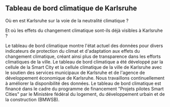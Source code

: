 ## Tableau de bord climatique de Karlsruhe

Où en est Karlsruhe sur la voie de la neutralité climatique ? 

Et où les effets du changement climatique sont-ils déjà visibles à Karlsruhe ? 

Le tableau de bord climatique montre l'état actuel des données pour divers indicateurs de protection du climat et d'adaptation aux effets du changement climatique, créant ainsi plus de transparence dans les efforts climatiques de la ville. Le tableau de bord climatique a été développé par la cellule de la Smart City et la cellule climatique de la ville de Karlsruhe avec le soutien des services municipaux de Karlsruhe et de l'agence de développement économique de Karlsruhe. Nous travaillons continuellement à améliorer la disponibilité des données. Le tableau de bord climatique est financé dans le cadre du programme de financement "Projets pilotes Smart Cities" par le Ministère fédéral du logement, du développement urbain et de la construction (BMWSB).
